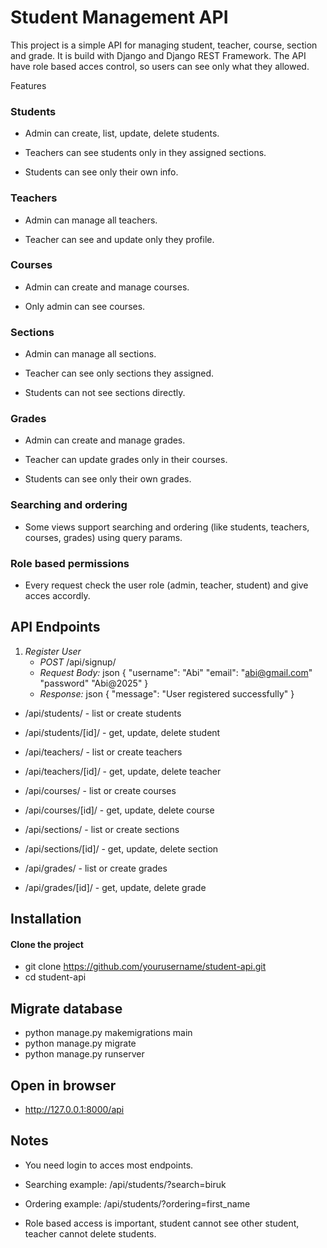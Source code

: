 # Student Management API

This project is a simple API for managing student, teacher, course, section and grade. It is build with Django and Django REST Framework. The API have role based acces control, so users can see only what they allowed.

Features

### Students

- Admin can create, list, update, delete students.

- Teachers can see students only in they assigned sections.

- Students can see only their own info.

### Teachers

- Admin can manage all teachers.

- Teacher can see and update only they profile.

### Courses

- Admin can create and manage courses.

- Only admin can see courses.

### Sections

- Admin can manage all sections.

- Teacher can see only sections they assigned.

- Students can not see sections directly.

### Grades

- Admin can create and manage grades.

- Teacher can update grades only in their courses.

- Students can see only their own grades.

### Searching and ordering

- Some views support searching and ordering (like students, teachers, courses, grades) using query params.

### Role based permissions

- Every request check the user role (admin, teacher, student) and give acces accordly.

## API Endpoints
1. *Register User*
   - *POST* /api/signup/
   -  *Request Body:*
     json
     {
       "username": "Abi"
       "email": "abi@gmail.com"
       "password" "Abi@2025"
     }
    - *Response:*
     json
     {
       "message": "User registered successfully"
     }

     
- /api/students/ - list or create students

- /api/students/[id]/ - get, update, delete student

- /api/teachers/ - list or create teachers

- /api/teachers/[id]/ - get, update, delete teacher

- /api/courses/ - list or create courses

- /api/courses/[id]/ - get, update, delete course

- /api/sections/ - list or create sections

- /api/sections/[id]/ - get, update, delete section

- /api/grades/ - list or create grades

- /api/grades/[id]/ - get, update, delete grade

## Installation

#### Clone the project

- git clone https://github.com/yourusername/student-api.git
- cd student-api

## Migrate database

- python manage.py makemigrations main
- python manage.py migrate
- python manage.py runserver

## Open in browser

- http://127.0.0.1:8000/api

## Notes

- You need login to acces most endpoints.

- Searching example: /api/students/?search=biruk

- Ordering example: /api/students/?ordering=first_name

- Role based access is important, student cannot see other student, teacher cannot delete students.
